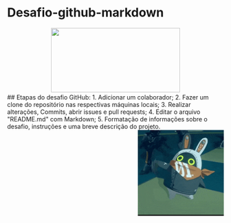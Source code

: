 # Desafio-github-markdown
<div align="center">
<img src="https://encrypted-tbn0.gstatic.com/images?q=tbn:ANd9GcROxpkb3ck5TmYep9-LA47DCHXXe4GXupf7QQ&s" width="300px" height="150px">
</div>
<div align="left">
## Etapas do desafio GitHub:
1. Adicionar um colaborador;
2. Fazer um clone do repositório nas respectivas máquinas locais;
3. Realizar alterações, Commits, abrir issues e pull requests;
4. Editar o arquivo "README.md" com Markdown;
5. Formatação de informações sobre o desafio, instruções e uma breve descrição do projeto.
</div>
<img align="right" src="Eous wave.gif" height=200px>